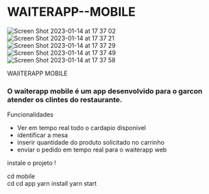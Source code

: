 # WAITERAPP--MOBILE
![Screen Shot 2023-01-14 at 17 37 02](https://user-images.githubusercontent.com/74063154/212496036-524ed805-9fd4-4d86-ad6d-50d5703c0b9c.png)
![Screen Shot 2023-01-14 at 17 37 21](https://user-images.githubusercontent.com/74063154/212496038-46a21823-58be-46f8-b55b-dd0e5864c670.png)
![Screen Shot 2023-01-14 at 17 37 29](https://user-images.githubusercontent.com/74063154/212496040-b601839a-adc3-41c8-8d09-18a7a6992895.png)
![Screen Shot 2023-01-14 at 17 37 49](https://user-images.githubusercontent.com/74063154/212496042-525d3b44-1479-4c5e-b0d9-c2c38fa64a6d.png)
![Screen Shot 2023-01-14 at 17 37 58](https://user-images.githubusercontent.com/74063154/212496043-91824da1-5a85-4e80-9f88-11e2ddb78b48.png)

WAIITERAPP MOBILE

### O waiterapp mobile é um app desenvolvido para o garcon atender os clintes do restaurante.

Funcionalidades

- Ver em tempo real todo o cardapio disponivel
- identificar a mesa 
- inserir quantidade do produto solicitado no carrinho
- enviar o pedido em tempo real para o waiterapp web


instale o projeto !

cd mobile  
cd cd app
yarn install 
yarn start
